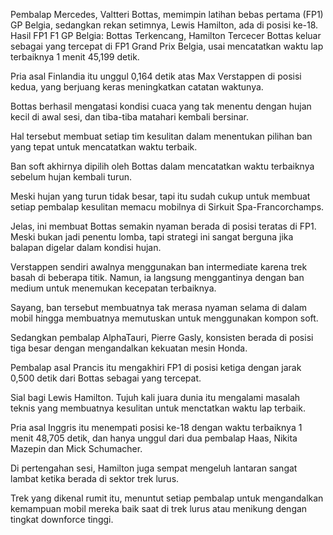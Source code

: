 Pembalap Mercedes, Valtteri Bottas, memimpin latihan bebas pertama (FP1) GP Belgia, sedangkan rekan setimnya, Lewis Hamilton, ada di posisi ke-18.
Hasil FP1 F1 GP Belgia: Bottas Terkencang, Hamilton Tercecer
Bottas keluar sebagai yang tercepat di FP1 Grand Prix Belgia, usai mencatatkan waktu lap terbaiknya 1 menit 45,199 detik.

Pria asal Finlandia itu unggul 0,164 detik atas Max Verstappen di posisi kedua, yang berjuang keras meningkatkan catatan waktunya.

Bottas berhasil mengatasi kondisi cuaca yang tak menentu dengan hujan kecil di awal sesi, dan tiba-tiba matahari kembali bersinar.

Hal tersebut membuat setiap tim kesulitan dalam menentukan pilihan ban yang tepat untuk mencatatkan waktu terbaik.

Ban soft akhirnya dipilih oleh Bottas dalam mencatatkan waktu terbaiknya sebelum hujan kembali turun.

Meski hujan yang turun tidak besar, tapi itu sudah cukup untuk membuat setiap pembalap kesulitan memacu mobilnya di Sirkuit Spa-Francorchamps.

Jelas, ini membuat Bottas semakin nyaman berada di posisi teratas di FP1. Meski bukan jadi penentu lomba, tapi strategi ini sangat berguna jika balapan digelar dalam kondisi hujan.

Verstappen sendiri awalnya menggunakan ban intermediate karena trek basah di beberapa titik. Namun, ia langsung menggantinya dengan ban medium untuk menemukan kecepatan terbaiknya.

Sayang, ban tersebut membuatnya tak merasa nyaman selama di dalam mobil hingga membuatnya memutuskan untuk menggunakan kompon soft.

Sedangkan pembalap AlphaTauri, Pierre Gasly, konsisten berada di posisi tiga besar dengan mengandalkan kekuatan mesin Honda.

Pembalap asal Prancis itu mengakhiri FP1 di posisi ketiga dengan jarak 0,500 detik dari Bottas sebagai yang tercepat.


Sial bagi Lewis Hamilton. Tujuh kali juara dunia itu mengalami masalah teknis yang membuatnya kesulitan untuk menctatkan waktu lap terbaik.

Pria asal Inggris itu menempati posisi ke-18 dengan waktu terbaiknya 1 menit 48,705 detik, dan hanya unggul dari dua pembalap Haas, Nikita Mazepin dan Mick Schumacher.

Di pertengahan sesi, Hamilton juga sempat mengeluh lantaran sangat lambat ketika berada di sektor trek lurus.

Trek yang dikenal rumit itu, menuntut setiap pembalap untuk mengandalkan kemampuan mobil mereka baik saat di trek lurus atau menikung dengan tingkat downforce tinggi.